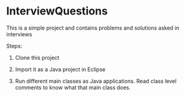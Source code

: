 # InterviewQuestions

This is a simple project and contains problems and solutions asked in interviews

Steps:

1. Clone this project

2. Import it as a Java project in Eclipse

3. Run different main classes as Java applications. Read class level comments to know what that main class does.
